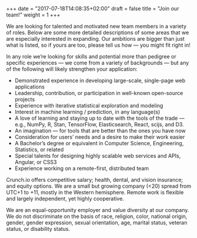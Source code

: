 +++
date = "2017-07-18T14:08:35+02:00"
draft = false
title = "Join our team!"
weight = 1
+++

We are looking for talented and motivated new team members in a variety of roles. Below are some more detailed descriptions of some areas that we are especially interested in expanding. Our ambitions are bigger than just what is listed, so if yours are too, please tell us how — you might fit right in!

In any role we’re looking for skills and potential more than pedigree or specific experiences — we come from a variety of backgrounds — but any of the following will likely strengthen your application:

* Demonstrated experience in developing large-scale, single-page web applications
* Leadership, contribution, or participation in well-known open-source projects
* Experience with iterative statistical exploration and modeling
* Interest in machine learning / prediction, in any language(s)
* A love of learning and staying up to date with the tools of the trade — e.g., NumPy, R, Stan, TensorFlow, Elasticsearch, React, scijs, and D3.
* An imagination — for tools that are better than the ones you have now
* Consideration for users’ needs and a desire to make their work easier
* A Bachelor’s degree or equivalent in Computer Science, Engineering, Statistics, or related
* Special talents for designing highly scalable web services and APIs, Angular, or CSS3
* Experience working on a remote-first, distributed team


Crunch.io offers competitive salary; health, dental, and vision insurance; and equity options. We are a small but growing company (<20) spread from UTC+1 to +11, mostly in the Western hemisphere. Remote work is flexible and largely independent, yet highly cooperative.

We are an equal-opportunity employer and value diversity at our company. We do not discriminate on the basis of race, religion, color, national origin, gender, gender expression, sexual orientation, age, marital status, veteran status, or disability status.
